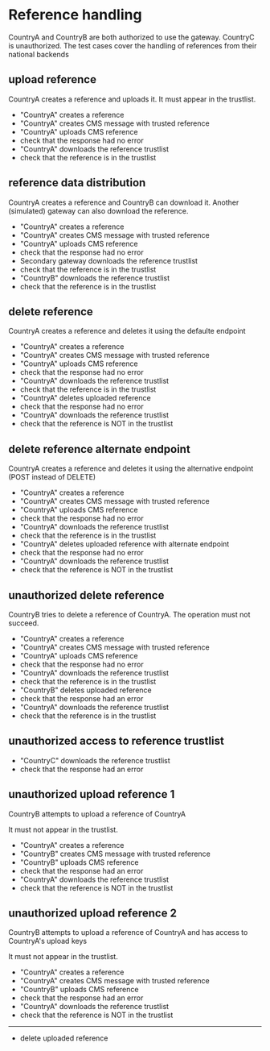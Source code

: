 # Reference handling 

CountryA and CountryB are both authorized to use the gateway.
CountryC is unauthorized. 
The test cases cover the handling of references from their national backends


## upload reference

CountryA creates a reference and uploads it.
It must appear in the trustlist. 

* "CountryA" creates a reference
* "CountryA" creates CMS message with trusted reference
* "CountryA" uploads CMS reference
* check that the response had no error
* "CountryA" downloads the reference trustlist
* check that the reference is in the trustlist 

## reference data distribution

CountryA creates a reference and CountryB can download it.
Another (simulated) gateway can also download the reference. 

* "CountryA" creates a reference
* "CountryA" creates CMS message with trusted reference
* "CountryA" uploads CMS reference
* check that the response had no error
* Secondary gateway downloads the reference trustlist
* check that the reference is in the trustlist 
* "CountryB" downloads the reference trustlist
* check that the reference is in the trustlist 

## delete reference

CountryA creates a reference and deletes it using
the defaulte endpoint

* "CountryA" creates a reference
* "CountryA" creates CMS message with trusted reference
* "CountryA" uploads CMS reference
* check that the response had no error
* "CountryA" downloads the reference trustlist
* check that the reference is in the trustlist 
* "CountryA" deletes uploaded reference
* check that the response had no error
* "CountryA" downloads the reference trustlist
* check that the reference is NOT in the trustlist 

## delete reference alternate endpoint

CountryA creates a reference and deletes it using
the alternative endpoint (POST instead of DELETE)

* "CountryA" creates a reference
* "CountryA" creates CMS message with trusted reference
* "CountryA" uploads CMS reference
* check that the response had no error
* "CountryA" downloads the reference trustlist
* check that the reference is in the trustlist 
* "CountryA" deletes uploaded reference with alternate endpoint
* check that the response had no error
* "CountryA" downloads the reference trustlist
* check that the reference is NOT in the trustlist 


## unauthorized delete reference

CountryB tries to delete a reference of CountryA.
The operation must not succeed. 

* "CountryA" creates a reference
* "CountryA" creates CMS message with trusted reference
* "CountryA" uploads CMS reference
* check that the response had no error
* "CountryA" downloads the reference trustlist
* check that the reference is in the trustlist 
* "CountryB" deletes uploaded reference
* check that the response had an error
* "CountryA" downloads the reference trustlist
* check that the reference is in the trustlist 

## unauthorized access to reference trustlist

* "CountryC" downloads the reference trustlist
* check that the response had an error

## unauthorized upload reference 1

CountryB attempts to upload a reference of CountryA

It must not appear in the trustlist. 
* "CountryA" creates a reference
* "CountryB" creates CMS message with trusted reference
* "CountryB" uploads CMS reference
* check that the response had an error
* "CountryA" downloads the reference trustlist
* check that the reference is NOT in the trustlist 

## unauthorized upload reference 2

CountryB attempts to upload a reference of CountryA
and has access  to CountryA's upload keys

It must not appear in the trustlist. 
* "CountryA" creates a reference
* "CountryA" creates CMS message with trusted reference
* "CountryB" uploads CMS reference
* check that the response had an error
* "CountryA" downloads the reference trustlist
* check that the reference is NOT in the trustlist 


___

* delete uploaded reference
